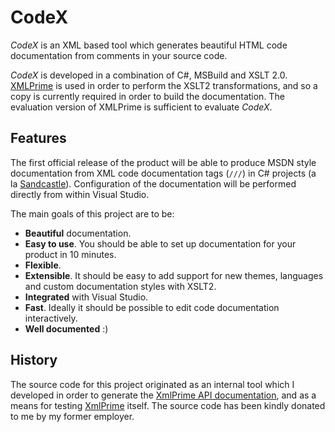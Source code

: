 CodeX
=====

*CodeX* is an XML based tool which generates beautiful HTML code documentation from comments in your source code.

*CodeX* is developed in a combination of C#, MSBuild and XSLT 2.0.  [XMLPrime][1] is used in order to perform the XSLT2 transformations, and so a copy is currently required in order to build the documentation.  The evaluation version of XMLPrime is sufficient to evaluate *CodeX*.


Features
--------

The first official release of the product will be able to produce MSDN style documentation from XML code documentation tags (`///`) in C# projects (a la [Sandcastle][3]).  Configuration of the documentation will be performed directly from within Visual Studio.

The main goals of this project are to be:
 *  **Beautiful** documentation.
 *  **Easy to use**.  You should be able to set up documentation for your product in 10 minutes.
 *  **Flexible**.
 *  **Extensible**.  It should be easy to add support for new themes, languages and custom documentation styles with XSLT2.
 *  **Integrated** with Visual Studio.
 *  **Fast**.  Ideally it should be possible to edit code documentation interactively.
 *  **Well documented** :)


History
-------

The source code for this project originated as an internal tool which I developed in order to generate the [XmlPrime API documentation][2], and as a means for testing [XmlPrime][1] itself.  The source code has been kindly donated to me by my former employer.

[1]:http://www.xmlprime.com/
[2]:http://www.xmlprime.com/doc/
[3]:http://sandcastle.codeplex.com/